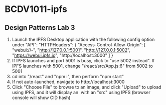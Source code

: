 # BCDV1011-ipfs
## Design Patterns Lab 3

1. Launch the IPFS Desktop application with the following config option under "API":
    "HTTPHeaders": {
      "Access-Control-Allow-Origin": [
        "webui://-",
        "http://127.0.0.1:5001",
        "http://127.0.0.1:5002",
        "https://webui.ipfs.io",
        "http://localhost:3000"
      ]
    }
2. If IPFS launches and port 5001 is busy, click to "use 5002 instead". If IPFS launches with 5001, change "/react/src/App.js:6" from 5002 to 5001
3. cd into "/react" and "npm i", then perform "npm start"
4. If not auto-launched, navigate to http://localhost:3000
5. Click "Choose File" to browse to an image, and click "Upload" to upload using IPFS, and it will display an <img> with an "src" using IPFS (browser console will show CID hash)
